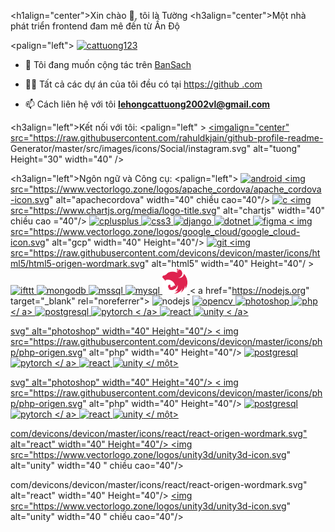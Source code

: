 <h1align="center">Xin chào 👋, tôi là Tường</h1>
<h3align="center">Một nhà phát triển frontend đam mê đến từ Ấn Độ</h3>

<palign="left"> <a href=" https://github.com/ryo-ma/github-profile-trophy"><img src="https://github-profile-trophy.vercel.app/?username=cattuong123" alt="cattuong123" /> </a> </p>

- 👯 Tôi đang muốn cộng tác trên [BanSach](https://github.com/cattuong123/BanSachOnline)

- 👨‍💻 Tất cả các dự án của tôi đều có tại [https://github .com](https://github.com)

- 📫 Cách liên hệ với tôi **lehongcattuong2002vl@gmail.com**

<h3align="left">Kết nối với tôi:</h3>
<palign="left" >
<a href="https://instagram.com/tuong" target="blank"><imgalign="center" src="https://raw.githubusercontent.com/rahuldkjain/github-profile-readme- Generator/master/src/images/icons/Social/instagram.svg" alt="tuong" Height="30" width="40" /></a>
</p>

<h3align="left">Ngôn ngữ và Công cụ:</h3>
<palign="left"> <a href="https://developer.android.com" target="_blank" rel="noreferrer"> <img src="https://raw.githubusercontent.com/devicons /devicon/master/icons/android/android-origen-wordmark.svg" alt="android" width="40" Height="40"/> </a> <a href="https://cordova.apache .org/" target="_blank" rel="noreferrer"> <img src="https://www.vectorlogo.zone/logos/apache_cordova/apache_cordova-icon.svg" alt="apachecordova" width="40" chiều cao="40"/> </a> <a href="https://www.cprogramming.com/" target="_blank" rel="noreferrer"> <img src="https://raw.githubusercontent .com/devicons/devicon/master/icons/c/c-origen.svg" alt="c" width="40" Height="40"/> </a> <a href="https://www .chartjs.org" target="_blank" rel="noreferrer"> <img src="https://www.chartjs.org/media/logo-title.svg" alt="chartjs" width="40" chiều cao ="40"/> </a> <a href="https://www.w3schools.com/cpp/" target="_blank" rel="noreferrer"> <img src="https://raw. githubusercontent.com/devicons/devicon/master/icons/cplusplus/cplusplus-origin.svg" alt="cplusplus" width="40" Height="40"/> </a> <a href="https:// www.w3schools.com/css/" target="_blank" rel="noreferrer"> <img src="https://raw.githubusercontent.com/devicons/devicon/master/icons/css3/css3-origin-wordmark .svg" alt="css3" width="40" Height="40"/> </a> <a href="https://www.djangoproject.com/" target="_blank" rel="noreferrer" > <img src="https://cdn.worldvectorlogo.com/logos/django.svg" alt="django" width="40" Height="40"/> </a> <a href="https: //dotnet.microsoft.com/" target="_blank" rel="noreferrer"> <img src="https://raw.githubusercontent.com/devicons/devicon/master/icons/dot-net/dot-net -origen-wordmark.svg" alt="dotnet" width="40" Height="40"/> </a> <a href="https://www.figma.com/" target="_blank" rel ="noreferrer"> <img src="https://www.vectorlogo.zone/logos/figma/figma-icon.svg" alt="figma" width="40" Height="40"/> </a> <a href="https://cloud.google.com" target="_blank" rel="noreferrer"> < img src="https://www.vectorlogo.zone/logos/google_cloud/google_cloud-icon.svg" alt="gcp" width="40" Height="40"/> </a> <a href=" https://git-scm.com/" target="_blank" rel="noreferrer"> <img src="https://www.vectorlogo.zone/logos/git-scm/git-scm-icon.svg " alt="git" width="40" Height="40"/> </a> <a href="https://www.w3.org/html/" target="_blank" rel="noreferrer" > <img src="https://raw.githubusercontent.com/devicons/devicon/master/icons/html5/html5-origen-wordmark.svg" alt="html5" width="40" Height="40"/ > </a> <a href="https://ifttt.com/" target="_blank" rel="noreferrer"> <img src="https://www.vectorlogo.zone/logos/ifttt/ifttt -ar21.svg" alt="ifttt" width="40" Height="40"/> </a> <a href="https://www.mongodb.com/" target="_blank" rel=" noreferrer"> <img src="https://raw.githubusercontent.com/devicons/devicon/master/icons/mongodb/mongodb-origen-wordmark.svg" alt="mongodb" width="40" Height="40 "/> </a> <a href="https://www.microsoft.com/en-us/sql-server" target="_blank" rel="noreferrer"> <img src="https:// www.svgrepo.com/show/303229/microsoft-sql-server-logo.svg" alt="mssql" width="40" Height="40"/> </a> <a href="https:// www.mysql.com/" target="_blank" rel="noreferrer"> <img src="https://raw.githubusercontent.com/devicons/devicon/master/icons/mysql/mysql-origin-wordmark.svg " alt="mysql" width="40" Height="40"/> </a> <a href="https://nestjs.com/" target="_blank" rel="noreferrer"> <img src ="https://raw.githubusercontent.com/devicons/devicon/master/icons/nestjs/nestjs-plain.svg" alt="nestjs" width="40" Height="40"/> </a> < a href="https://nodejs.org" target="_blank" rel="noreferrer"> <img src="https://raw.githubusercontent.com/devicons/devicon/master/icons/nodejs/nodejs- dấu từ gốc.svg" alt="nodejs" width="40" Height="40"/> </a> <a href="https://opencv.org/" target="_blank" rel="noreferrer"> <img src="https://www.vectorlogo.zone/logos/opencv/opencv-icon.svg" alt="opencv" width="40" Height="40"/> </a> <a href="https ://www.photoshop.com/en" target="_blank" rel="noreferrer"> <img src="https://raw.githubusercontent.com/devicons/devicon/master/icons/photoshop/photoshop-line .svg" alt="photoshop" width="40" Height="40"/> </a> <a href="https://www.php.net" target="_blank" rel="noreferrer"> <img src="https://raw.githubusercontent.com/devicons/devicon/master/icons/php/php-origen.svg" alt="php" width="40" Height="40"/> </ a> <a href="https://www.postgresql.org" target="_blank" rel="noreferrer"> <img src="https://raw.githubusercontent.com/devicons/devicon/master/icons /postgresql/postgresql-origen-wordmark.svg" alt="postgresql" width="40" Height="40"/> </a> <a href="https://pytorch.org/" target="_blank " rel="noreferrer"> <img src="https://www.vectorlogo.zone/logos/pytorch/pytorch-icon.svg" alt="pytorch" width="40" Height="40"/> < /a> <a href="https://reactjs.org/" target="_blank" rel="noreferrer"> <img src="https://raw.githubusercontent.com/devicons/devicon/master/icons /react/react-origin-wordmark.svg" alt="react" width="40" Height="40"/> </a> <a href="https://unity.com/" target="_blank " rel="noreferrer"> <img src="https://www.vectorlogo.zone/logos/unity3d/unity3d-icon.svg" alt="unity" width="40" Height="40"/> < /a> </p>svg" alt="photoshop" width="40" Height="40"/> </a> <a href="https://www.php.net" target="_blank" rel="noreferrer"> < img src="https://raw.githubusercontent.com/devicons/devicon/master/icons/php/php-origen.svg" alt="php" width="40" Height="40"/> </a > <a href="https://www.postgresql.org" target="_blank" rel="noreferrer"> <img src="https://raw.githubusercontent.com/devicons/devicon/master/icons/ postgresql/postgresql-origin-wordmark.svg" alt="postgresql" width="40" Height="40"/> </a> <a href="https://pytorch.org/" target="_blank" rel="noreferrer"> <img src="https://www.vectorlogo.zone/logos/pytorch/pytorch-icon.svg" alt="pytorch" width="40" Height="40"/> </ a> <a href="https://reactjs.org/" target="_blank" rel="noreferrer"> <img src="https://raw.githubusercontent.com/devicons/devicon/master/icons/ Reac/react-origin-wordmark.svg" alt="react" width="40" Height="40"/> </a> <a href="https://unity.com/" target="_blank" rel="noreferrer"> <img src="https://www.vectorlogo.zone/logos/unity3d/unity3d-icon.svg" alt="unity" width="40" Height="40"/> </ một> </p>svg" alt="photoshop" width="40" Height="40"/> </a> <a href="https://www.php.net" target="_blank" rel="noreferrer"> < img src="https://raw.githubusercontent.com/devicons/devicon/master/icons/php/php-origen.svg" alt="php" width="40" Height="40"/> </a > <a href="https://www.postgresql.org" target="_blank" rel="noreferrer"> <img src="https://raw.githubusercontent.com/devicons/devicon/master/icons/ postgresql/postgresql-origen-wordmark.svg" alt="postgresql" width="40" Height="40"/> </a> <a href="https://pytorch.org/" target="_blank" rel="noreferrer"> <img src="https://www.vectorlogo.zone/logos/pytorch/pytorch-icon.svg" alt="pytorch" width="40" Height="40"/> </ a> <a href="https://reactjs.org/" target="_blank" rel="noreferrer"> <img src="https://raw.githubusercontent.com/devicons/devicon/master/icons/ Reac/react-origin-wordmark.svg" alt="react" width="40" Height="40"/> </a> <a href="https://unity.com/" target="_blank" rel="noreferrer"> <img src="https://www.vectorlogo.zone/logos/unity3d/unity3d-icon.svg" alt="unity" width="40" Height="40"/> </ một> </p>com/devicons/devicon/master/icons/react/react-origen-wordmark.svg" alt="react" width="40" Height="40"/> </a> <a href="https:// unity.com/" target="_blank" rel="noreferrer"> <img src="https://www.vectorlogo.zone/logos/unity3d/unity3d-icon.svg" alt="unity" width="40 " chiều cao="40"/> </a> </p>com/devicons/devicon/master/icons/react/react-origen-wordmark.svg" alt="react" width="40" Height="40"/> </a> <a href="https:// unity.com/" target="_blank" rel="noreferrer"> <img src="https://www.vectorlogo.zone/logos/unity3d/unity3d-icon.svg" alt="unity" width="40 " chiều cao="40"/> </a> </p>

<p><imgalign="center" src="https://github-readme-stats.vercel.app/api/top-langs?username=cattuong123&show_icons=true&locale=en&layout=compact" alt="cattuong123" /> </p>
